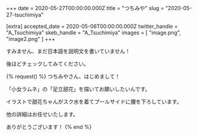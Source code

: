 +++
date = 2020-05-27T00:00:00.000Z
title = "つちみや"
slug = "2020-05-27-tsuchimiya"

[extra]
accepted_date = 2020-05-06T00:00:00.000Z
twitter_handle = "A_Tsuchimiya"
skeb_handle = "A_Tsuchimiya"
images = [
  "image.png",
  "image2.png"
]
+++

すみません、まだ日本語を説明文を書いていません！

後ほどチェックしてみてください。

{% request() %}
つちみやさん、はじめまして！

「小女ラムネ」の「足立甜花」を描いてお願いしたいんです。

イラストで甜花ちゃんがスク水を着てプールサイドに腰を下ろしています。

他の詳細はお任せいたします。

ありがとうございます！
{% end %}
